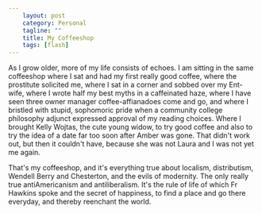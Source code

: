 ```yaml
---                                                 
    layout: post                                    
    category: Personal                              
    tagline: ""
    title: My Coffeeshop                               
    tags: [flash]   
---
```


 As I grow older, more of my life consists of echoes. I am sitting in the same coffeeshop where I sat and had my first really good coffee, where the prostitute solicited me, where I sat in a corner and sobbed over my Ent-wife, where I wrote half my best myths in a caffeinated haze, where I have seen three owner manager coffee-affianadoes come and go, and where I bristled with stupid, sophomoric pride when a community college philosophy adjunct expressed approval of my reading choices. Where I brought Kelly Wojtas, the cute young widow, to try good coffee and also to try the idea of a date far too soon after Amber was gone. That didn't work out, but then it couldn't have, because she was not Laura and I was not yet me again.

That's my coffeeshop, and it's everything true about localism, distributism, Wendell Berry and Chesterton, and the evils of modernity. The only really true antiAmericanism and antiliberalism. It's the rule of life of which Fr Hawkins spoke and the secret of happiness, to find a place and go there everyday, and thereby reenchant the world.

<!-- more -->



